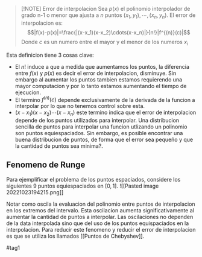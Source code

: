 >[!NOTE] Error de interpolacion
>Sea $p(x)$ el polinomio interpolador de grado n-1 o menor que ajusta a $n$ puntos $(x_1,y_1),\cdots, (x_n,y_n)$.
>El error de interpolacion es:$$|f(x)-p(x)|=\frac{|(x-x_1)(x-x_2)\cdots(x-x_n)|}{n!}|f^{(n)}(c)|$$
>Donde $c$ es un numero entre el mayor y el menor de los numeros $x_i$

Esta definicion tiene 3 cosas clave:
- El $n!$ induce a que a medida que aumentamos los puntos, la diferencia entre $f(x)$ y $p(x)$ es decir el error de interpolacion, disminuye. Sin embargo al aumentar los puntos tambien estamos requierendo una mayor computacion y por lo tanto estamos aumentando el tiempo de ejecucion.
- El termino $f^{(n)}(c)$ depende exclusivamente de la derivada de la funcion a interpolar por lo que no tenemos control sobre esta.
- $(x-x_1)(x-x_2)\cdots(x-x_n)$ este termino indica que el error de interpolacion depende de los puntos utilizados para interpolar. Una distribucion sencilla de puntos para interpolar una funcion utlizando un polinomio son puntos equiespaciados. Sin embargo, es posible encontrar una buena distribucion de puntos, de forma que el error sea pequeño y que la cantidad de puntos sea minima?.


## Fenomeno de Runge
Para ejemplificar el problema de los puntos espaciados, considere los siguientes 9 puntos equiespaciados en  $[0,1]$.
![[Pasted image 20221023194215.png]]

 Notar como oscila la evaluacion del polinomio entre puntos de interpolacion en los extremos del intervalo. Esta oscilacion aumenta significativamente al aumentar la cantidad de puntos a interpolar. Las oscilaciones no dependen de la data interpolada sino que del uso de los puntos equispaciados en la interpolacion.
 Para reducir este fenomeno y reducir el error de interpolacion es que se utiliza los llamados [[Puntos de Chebyshev]].

#tag1